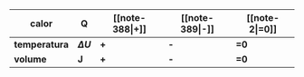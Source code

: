 | calor           | Q              | [[note-388\|**+**]] | [[note-389\|**-**]] | [[note-2\|=0]] |
| --------------- | -------------- | ------------------- | ------------------- | -------------- |
| **temperatura** | **$\Delta U$** | **+**               | **-**               | **=0**         |
| **volume**      | **J**          | **+**               | **-**               | **=0**         |
